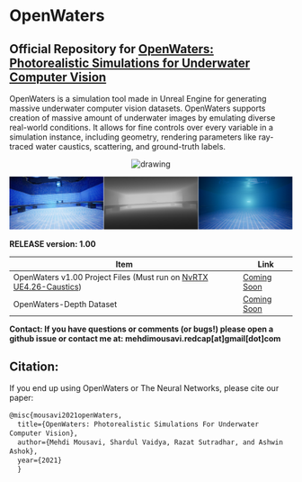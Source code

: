 



# OpenWaters

## Official Repository for [OpenWaters: Photorealistic Simulations for Underwater Computer Vision](https://doi.org/10.1145/3491315.3491336)

OpenWaters is a simulation tool made in Unreal Engine for generating massive underwater computer vision datasets. OpenWaters supports creation of massive amount of underwater images by emulating diverse real-world conditions. It allows for fine controls over every variable in a simulation instance, including geometry, rendering parameters like ray-traced water caustics, scattering, and ground-truth labels.

<p align="center">
  <img src="Assets/Demo.gif" alt="drawing" width="600"/>
</p>

<p align="center">
  <img src="Assets/Demo.png" alt="drawing" width="600"/>
</p>
<p align="center">
  
**RELEASE version: 1.00**
    
 

|Item| Link |
|--|--|
| OpenWaters v1.00 Project Files (Must run on [NvRTX UE4.26-Caustics](https://lens.cs.gsu.edu/))| [Coming Soon](https://lens.cs.gsu.edu/) |
| OpenWaters-Depth Dataset | [Coming Soon](https://lens.cs.gsu.edu/) |
    

**Contact: 
If you have questions or comments (or bugs!) please open a github issue or contact me at:
mehdimousavi.redcap[at]gmail[dot]com**



## Citation:
If you end up using OpenWaters or The Neural Networks, please cite our paper: 

    @misc{mousavi2021openWaters,
      title={OpenWaters: Photorealistic Simulations For Underwater Computer Vision}, 
      author={Mehdi Mousavi, Shardul Vaidya, Razat Sutradhar, and Ashwin Ashok},
      year={2021}
      }
